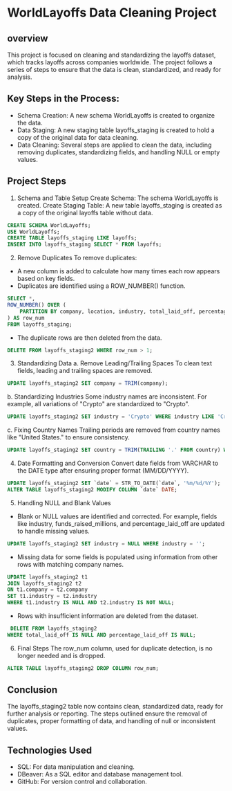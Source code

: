 # WorldLayoffs Data Cleaning Project

## overview 
This project is focused on cleaning and standardizing the layoffs dataset, which tracks layoffs across companies worldwide. The project follows a series of steps to ensure that the data is clean, standardized, and ready for analysis.

## Key Steps in the Process:
- Schema Creation: A new schema WorldLayoffs is created to organize the data.
- Data Staging: A new staging table layoffs_staging is created to hold a copy of the original data for data cleaning.
- Data Cleaning: Several steps are applied to clean the data, including removing duplicates, standardizing fields, and handling NULL or empty values.

## Project Steps
1. Schema and Table Setup
Create Schema: The schema WorldLayoffs is created.
Create Staging Table: A new table layoffs_staging is created as a copy of the original layoffs table without data.
```sql
CREATE SCHEMA WorldLayoffs;
USE WorldLayoffs;
CREATE TABLE layoffs_staging LIKE layoffs;
INSERT INTO layoffs_staging SELECT * FROM layoffs;
```

2. Remove Duplicates
To remove duplicates:
- A new column is added to calculate how many times each row appears based on key fields.
- Duplicates are identified using a ROW_NUMBER() function.
```sql
SELECT *,
ROW_NUMBER() OVER (
    PARTITION BY company, location, industry, total_laid_off, percentage_laid_off, `date`
) AS row_num
FROM layoffs_staging;
```

- The duplicate rows are then deleted from the data.
```sql
DELETE FROM layoffs_staging2 WHERE row_num > 1;
```
3. Standardizing Data
a. Remove Leading/Trailing Spaces
To clean text fields, leading and trailing spaces are removed.
```sql
UPDATE layoffs_staging2 SET company = TRIM(company);
```
b. Standardizing Industries
Some industry names are inconsistent. For example, all variations of "Crypto" are standardized to "Crypto".
```sql
UPDATE layoffs_staging2 SET industry = 'Crypto' WHERE industry LIKE 'Crypto%';
```
c. Fixing Country Names
Trailing periods are removed from country names like "United States." to ensure consistency.
```sql
UPDATE layoffs_staging2 SET country = TRIM(TRAILING '.' FROM country) WHERE country LIKE 'United States%';
```
4. Date Formatting and Conversion
Convert date fields from VARCHAR to the DATE type after ensuring proper format (MM/DD/YYYY).
```sql
UPDATE layoffs_staging2 SET `date` = STR_TO_DATE(`date`, '%m/%d/%Y');
ALTER TABLE layoffs_staging2 MODIFY COLUMN `date` DATE;
```
5. Handling NULL and Blank Values
- Blank or NULL values are identified and corrected. For example, fields like industry, funds_raised_millions, and percentage_laid_off are updated to handle missing values.
```sql
UPDATE layoffs_staging2 SET industry = NULL WHERE industry = '';
```
- Missing data for some fields is populated using information from other rows with matching company names.
```sql
UPDATE layoffs_staging2 t1 
JOIN layoffs_staging2 t2 
ON t1.company = t2.company 
SET t1.industry = t2.industry
WHERE t1.industry IS NULL AND t2.industry IS NOT NULL;
```
- Rows with insufficient information are deleted from the dataset.
 ```sql
  DELETE FROM layoffs_staging2 
WHERE total_laid_off IS NULL AND percentage_laid_off IS NULL;
```
6. Final Steps
The row_num column, used for duplicate detection, is no longer needed and is dropped.
```sql
ALTER TABLE layoffs_staging2 DROP COLUMN row_num;
```

## Conclusion
The layoffs_staging2 table now contains clean, standardized data, ready for further analysis or reporting. The steps outlined ensure the removal of duplicates, proper formatting of data, and handling of null or inconsistent values.

## Technologies Used
- SQL: For data manipulation and cleaning.
- DBeaver: As a SQL editor and database management tool.
- GitHub: For version control and collaboration.

